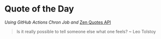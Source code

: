 # Quote of the Day 
*Using GitHub Actions Chron Job and* [Zen Quotes API]( https://zenquotes.io/ )
> Is it really possible to tell someone else what one feels? ~ Leo Tolstoy
